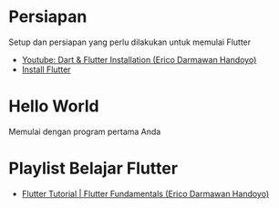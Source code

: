 

# Persiapan
Setup dan persiapan yang perlu dilakukan untuk memulai Flutter
- [Youtube: Dart & Flutter Installation (Erico Darmawan Handoyo)](https://youtu.be/asNdz10WR6w?si=ePXjDAwlqsD8POSw)
- [Install Flutter](https://docs.flutter.dev/get-started/install)

# Hello World
Memulai dengan program pertama Anda

# Playlist Belajar Flutter
- [Flutter Tutorial | Flutter Fundamentals (Erico Darmawan Handoyo)](https://www.youtube.com/watch?v=SoX3cel4LRM&list=PLZQbl9Jhl-VACm40h5t6QMDB92WlopQmV)